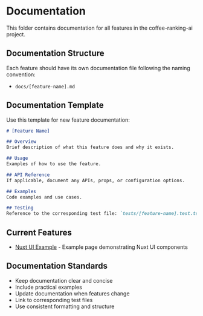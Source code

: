 # Documentation

This folder contains documentation for all features in the coffee-ranking-ai project.

## Documentation Structure

Each feature should have its own documentation file following the naming convention:
- `docs/[feature-name].md`

## Documentation Template

Use this template for new feature documentation:

```markdown
# [Feature Name]

## Overview
Brief description of what this feature does and why it exists.

## Usage
Examples of how to use the feature.

## API Reference
If applicable, document any APIs, props, or configuration options.

## Examples
Code examples and use cases.

## Testing
Reference to the corresponding test file: `tests/[feature-name].test.ts`
```

## Current Features

- [Nuxt UI Example](./nuxt-ui-example.md) - Example page demonstrating Nuxt UI components

## Documentation Standards

- Keep documentation clear and concise
- Include practical examples
- Update documentation when features change
- Link to corresponding test files
- Use consistent formatting and structure 